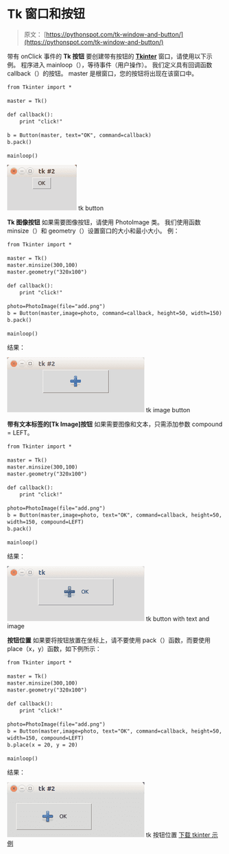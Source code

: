 # Tk 窗口和按钮

> 原文： [https://pythonspot.com/tk-window-and-button/](https://pythonspot.com/tk-window-and-button/)

带有 onClick 事件的 **Tk 按钮** 要创建带有按钮的 [**Tkinter**](https://pythonspot.com/tkinter/) 窗口，请使用以下示例。 程序进入 mainloop（），等待事件（用户操作）。 我们定义具有回调函数 callback（）的按钮。 master 是根窗口，您的按钮将出现在该窗口中。

```
from Tkinter import *

master = Tk()

def callback():
    print "click!"

b = Button(master, text="OK", command=callback)
b.pack()

mainloop()

```

![tk button](img/b1fb57a653c6741ced779c294ca87447.jpg) tk button

**Tk 图像按钮** 如果需要图像按钮，请使用 PhotoImage 类。 我们使用函数 minsize（）和 geometry（）设置窗口的大小和最小大小。 例：

```
from Tkinter import *

master = Tk()
master.minsize(300,100)
master.geometry("320x100")

def callback():
    print "click!"

photo=PhotoImage(file="add.png")
b = Button(master,image=photo, command=callback, height=50, width=150)
b.pack()

mainloop()

```

结果：

![tk image button](img/289712f8426bbfc6ceacdd22bbcff819.jpg) tk image button

**带有文本标签的[Tk Image]按钮** 如果需要图像和文本，只需添加参数 compound = LEFT。

```
from Tkinter import *

master = Tk()
master.minsize(300,100)
master.geometry("320x100")

def callback():
    print "click!"

photo=PhotoImage(file="add.png")
b = Button(master,image=photo, text="OK", command=callback, height=50, width=150, compound=LEFT)
b.pack()

mainloop()

```

结果：

![tk button with text and image](img/966f97e15792c89ebeb6f5f8942b0ee5.jpg) tk button with text and image

**按钮位置** 如果要将按钮放置在坐标上，请不要使用 pack（）函数，而要使用 place（x，y）函数，如下例所示：

```
from Tkinter import *

master = Tk()
master.minsize(300,100)
master.geometry("320x100")

def callback():
    print "click!"

photo=PhotoImage(file="add.png")
b = Button(master,image=photo, text="OK", command=callback, height=50, width=150, compound=LEFT)
b.place(x = 20, y = 20)

mainloop()

```

结果：

![tk button location](img/f8756b4a6882e933bfd6fc3f8f1fe1b6.jpg) tk 按钮位置 [下载 tkinter 示例](/download-tkinter-examples)